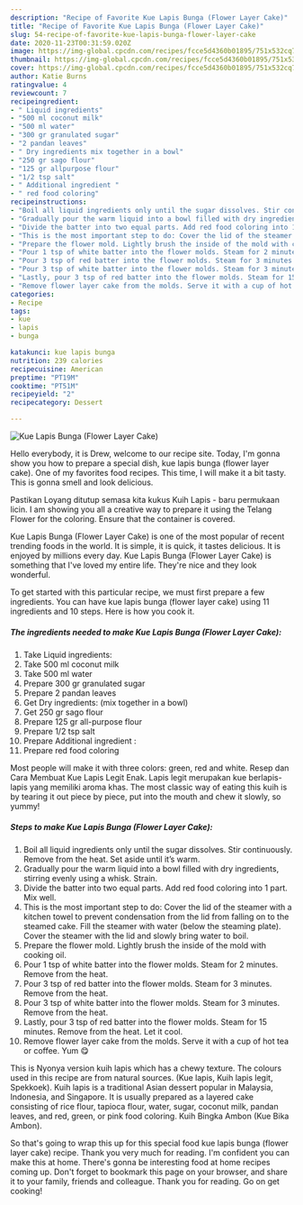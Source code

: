 ```yaml
---
description: "Recipe of Favorite Kue Lapis Bunga (Flower Layer Cake)"
title: "Recipe of Favorite Kue Lapis Bunga (Flower Layer Cake)"
slug: 54-recipe-of-favorite-kue-lapis-bunga-flower-layer-cake
date: 2020-11-23T00:31:59.020Z
image: https://img-global.cpcdn.com/recipes/fcce5d4360b01895/751x532cq70/kue-lapis-bunga-flower-layer-cake-recipe-main-photo.jpg
thumbnail: https://img-global.cpcdn.com/recipes/fcce5d4360b01895/751x532cq70/kue-lapis-bunga-flower-layer-cake-recipe-main-photo.jpg
cover: https://img-global.cpcdn.com/recipes/fcce5d4360b01895/751x532cq70/kue-lapis-bunga-flower-layer-cake-recipe-main-photo.jpg
author: Katie Burns
ratingvalue: 4
reviewcount: 7
recipeingredient:
- " Liquid ingredients"
- "500 ml coconut milk"
- "500 ml water"
- "300 gr granulated sugar"
- "2 pandan leaves"
- " Dry ingredients mix together in a bowl"
- "250 gr sago flour"
- "125 gr allpurpose flour"
- "1/2 tsp salt"
- " Additional ingredient "
- " red food coloring"
recipeinstructions:
- "Boil all liquid ingredients only until the sugar dissolves. Stir continuously. Remove from the heat. Set aside until it’s warm."
- "Gradually pour the warm liquid into a bowl filled with dry ingredients, stirring evenly using a whisk. Strain."
- "Divide the batter into two equal parts. Add red food coloring into 1 part. Mix well."
- "This is the most important step to do: Cover the lid of the steamer with a kitchen towel to prevent condensation from the lid from falling on to the steamed cake. Fill the steamer with water (below the steaming plate). Cover the steamer with the lid and slowly bring water to boil."
- "Prepare the flower mold. Lightly brush the inside of the mold with cooking oil."
- "Pour 1 tsp of white batter into the flower molds. Steam for 2 minutes. Remove from the heat."
- "Pour 3 tsp of red batter into the flower molds. Steam for 3 minutes. Remove from the heat."
- "Pour 3 tsp of white batter into the flower molds. Steam for 3 minutes. Remove from the heat."
- "Lastly, pour 3 tsp of red batter into the flower molds. Steam for 15 minutes. Remove from the heat. Let it cool."
- "Remove flower layer cake from the molds. Serve it with a cup of hot tea or coffee. Yum 😋"
categories:
- Recipe
tags:
- kue
- lapis
- bunga

katakunci: kue lapis bunga 
nutrition: 239 calories
recipecuisine: American
preptime: "PT19M"
cooktime: "PT51M"
recipeyield: "2"
recipecategory: Dessert

---
```



![Kue Lapis Bunga (Flower Layer Cake)](https://img-global.cpcdn.com/recipes/fcce5d4360b01895/751x532cq70/kue-lapis-bunga-flower-layer-cake-recipe-main-photo.jpg)

Hello everybody, it is Drew, welcome to our recipe site. Today, I'm gonna show you how to prepare a special dish, kue lapis bunga (flower layer cake). One of my favorites food recipes. This time, I will make it a bit tasty. This is gonna smell and look delicious.

Pastikan Loyang ditutup semasa kita kukus Kuih Lapis - baru permukaan licin. I am showing you all a creative way to prepare it using the Telang Flower for the coloring. Ensure that the container is covered.

Kue Lapis Bunga (Flower Layer Cake) is one of the most popular of recent trending foods in the world. It is simple, it is quick, it tastes delicious. It is enjoyed by millions every day. Kue Lapis Bunga (Flower Layer Cake) is something that I've loved my entire life. They're nice and they look wonderful.


To get started with this particular recipe, we must first prepare a few ingredients. You can have kue lapis bunga (flower layer cake) using 11 ingredients and 10 steps. Here is how you cook it.

<!--inarticleads1-->

##### The ingredients needed to make Kue Lapis Bunga (Flower Layer Cake):

1. Take  Liquid ingredients:
1. Take 500 ml coconut milk
1. Take 500 ml water
1. Prepare 300 gr granulated sugar
1. Prepare 2 pandan leaves
1. Get  Dry ingredients: (mix together in a bowl)
1. Get 250 gr sago flour
1. Prepare 125 gr all-purpose flour
1. Prepare 1/2 tsp salt
1. Prepare  Additional ingredient :
1. Prepare  red food coloring


Most people will make it with three colors: green, red and white. Resep dan Cara Membuat Kue Lapis Legit Enak. Lapis legit merupakan kue berlapis-lapis yang memiliki aroma khas. The most classic way of eating this kuih is by tearing it out piece by piece, put into the mouth and chew it slowly, so yummy! 

<!--inarticleads2-->

##### Steps to make Kue Lapis Bunga (Flower Layer Cake):

1. Boil all liquid ingredients only until the sugar dissolves. Stir continuously. Remove from the heat. Set aside until it’s warm.
1. Gradually pour the warm liquid into a bowl filled with dry ingredients, stirring evenly using a whisk. Strain.
1. Divide the batter into two equal parts. Add red food coloring into 1 part. Mix well.
1. This is the most important step to do: Cover the lid of the steamer with a kitchen towel to prevent condensation from the lid from falling on to the steamed cake. Fill the steamer with water (below the steaming plate). Cover the steamer with the lid and slowly bring water to boil.
1. Prepare the flower mold. Lightly brush the inside of the mold with cooking oil.
1. Pour 1 tsp of white batter into the flower molds. Steam for 2 minutes. Remove from the heat.
1. Pour 3 tsp of red batter into the flower molds. Steam for 3 minutes. Remove from the heat.
1. Pour 3 tsp of white batter into the flower molds. Steam for 3 minutes. Remove from the heat.
1. Lastly, pour 3 tsp of red batter into the flower molds. Steam for 15 minutes. Remove from the heat. Let it cool.
1. Remove flower layer cake from the molds. Serve it with a cup of hot tea or coffee. Yum 😋


This is Nyonya version kuih lapis which has a chewy texture. The colours used in this recipe are from natural sources. (Kue lapis, Kuih lapis legit, Spekkoek). Kuih lapis is a traditional Asian dessert popular in Malaysia, Indonesia, and Singapore. It is usually prepared as a layered cake consisting of rice flour, tapioca flour, water, sugar, coconut milk, pandan leaves, and red, green, or pink food coloring. Kuih Bingka Ambon (Kue Bika Ambon). 

So that's going to wrap this up for this special food kue lapis bunga (flower layer cake) recipe. Thank you very much for reading. I'm confident you can make this at home. There's gonna be interesting food at home recipes coming up. Don't forget to bookmark this page on your browser, and share it to your family, friends and colleague. Thank you for reading. Go on get cooking!
